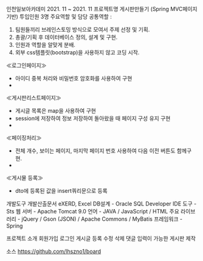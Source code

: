 인천일보아카데미
2021. 11 ~ 2021. 11
프로젝트명 게시판만들기
(Spring MVC페이지 기반)
투입인원 3명
주요역할 및 담당
공통역할 :
1. 팀원들끼리 브레인스토밍 방식으로 모여서 주제 선정 및 기획.
2. 총괄/기획 후 데이터베이스 정의, 설계 및 구현.
3. 인원과 역할을 알맞게 분배.
4. 외부 css템플릿(bootstrap)을 사용하지 않고 코딩 시작.

≪로그인페이지≫
 - 아이디 중복 처리와  비밀번호 암호화를 사용하여 구현
 - 
≪게시판리스트페이지≫
 - 게시글 목록은 map을 사용하여 구현
 - session에 저장하여 정보 저장하여 돌아왔을 때 페이지 구성 유지 구현
 - 
≪페이징처리≫
- 전체 개수, 보이는 페이지, 마지막 페이지 번호 사용하여 다음 이전 버튼도 함께구현.
- 
≪게시물 등록≫
 - dto에 등록된 값을 insert쿼리문으로 등록

개발도구
개발산출문서 eXERD, Excel
DB설계 - Oracle SQL Developer
IDE 도구 - Sts
웹 서버 - Apache Tomcat 9.0
언어 - JAVA / JavaScript / HTML
주요 라이브러리 - jQuery / Gson (JSON) / Apache Commons / MyBatis
프레임워크 - Spring

프로젝트 소개
회원가입 로그인 게시글 등록 수정 삭제 댓글 입력이 가능한 게시판 제작

소스 https://github.com/lhszno1/board
